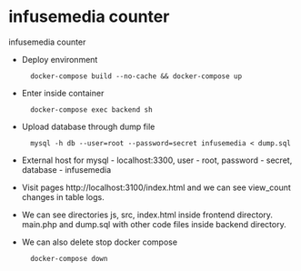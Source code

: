 # infusemedia counter
infusemedia counter

- Deploy environment


        docker-compose build --no-cache && docker-compose up  

- Enter inside container


        docker-compose exec backend sh

- Upload database through dump file


        mysql -h db --user=root --password=secret infusemedia < dump.sql

- External host for mysql - localhost:3300, user - root, password - secret, database - infusemedia


- Visit pages http://localhost:3100/index.html and we can see view_count changes in table logs.

- We can see directories js, src, index.html inside frontend directory. main.php and dump.sql with other code files inside backend directory.

- We can also delete stop docker compose

        docker-compose down